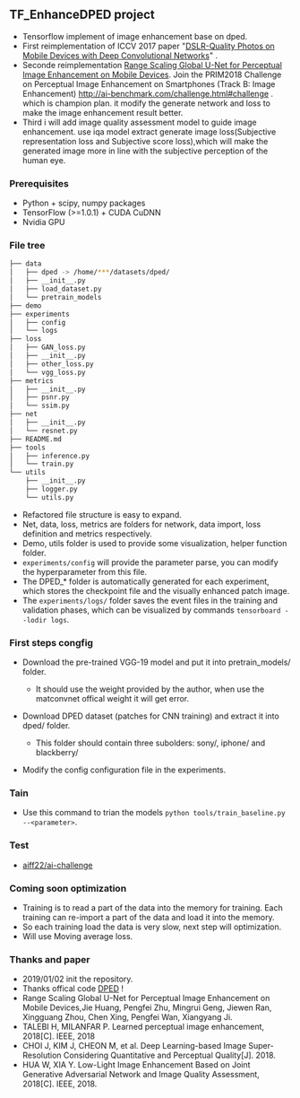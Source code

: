 ## TF_EnhanceDPED project

- Tensorflow implement of image enhancement base on dped.
- First reimplementation of ICCV 2017 paper "[DSLR-Quality Photos on Mobile Devices with Deep Convolutional Networks](https://arxiv.org/pdf/1704.02470.pdf)" .
- Seconde reimplementation [Range Scaling Global U-Net for Perceptual Image Enhancement on Mobile Devices](http://openaccess.thecvf.com/content_ECCVW_2018/papers/11133/Huang_Range_Scaling_Global_U-Net_for_Perceptual_Image_Enhancement_on_Mobile_ECCVW_2018_paper.pdf). Join the PRIM2018 Challenge on Perceptual Image Enhancement on Smartphones (Track B: Image Enhancement) http://ai-benchmark.com/challenge.html#challenge . which is champion plan. it modify the generate network and loss to make the image enhancement result better. 
- Third i will add image quality assessment model to guide image enhancement. use iqa model extract generate image loss(Subjective representation loss and Subjective score loss),which will make the generated image more in line with the subjective perception of the human eye.

### Prerequisites

- Python + scipy, numpy packages
- TensorFlow (>=1.0.1) + CUDA CuDNN
- Nvidia GPU

### File tree

```bash
├── data
│   ├── dped -> /home/***/datasets/dped/
│   ├── __init__.py
│   ├── load_dataset.py
│   └── pretrain_models
├── demo
├── experiments
│   ├── config
│   └── logs
├── loss
│   ├── GAN_loss.py
│   ├── __init__.py
│   ├── other_loss.py
│   └── vgg_loss.py
├── metrics
│   ├── __init__.py
│   ├── psnr.py
│   └── ssim.py
├── net
│   ├── __init__.py
│   └── resnet.py
├── README.md
├── tools
│   ├── inference.py
│   └── train.py
└── utils
    ├── __init__.py
    ├── logger.py
    └── utils.py

```

- Refactored file structure is easy to expand.
- Net, data, loss, metrics are folders for network, data import, loss definition and metrics respectively.
- Demo, utils folder is used to provide some visualization, helper function folder.
- `experiments/config` will provide the parameter parse, you can modify the hyperparameter from this file.
- The DPED_* folder is automatically generated for each experiment, which stores the checkpoint file and the visually enhanced patch image.
- The `experiments/logs/` folder saves the event files in the training and validation phases, which can be visualized by commands `tensorboard --lodir logs`.


### First steps congfig

- Download the pre-trained VGG-19 model and put it into pretrain_models/ folder.
    - It should use the weight provided by the author, when use the matconvnet offical weight it will get error.
- Download DPED dataset (patches for CNN training) and extract it into dped/ folder.
    - This folder should contain three subolders: sony/, iphone/ and blackberry/

- Modify the config configuration file in the experiments.

### Tain

- Use this command to trian the models `python tools/train_baseline.py --<parameter>`.

### Test

- [aiff22/ai-challenge](https://github.com/aiff22/ai-challenge)

### Coming soon optimization

- Training is to read a part of the data into the memory for training. Each training can re-import a part of the data and load it into the memory.
- So each training load the data is very slow, next step will optimization. 
- Will use Moving average loss.

### Thanks and paper

- 2019/01/02 init the repository.
- Thanks offical code [DPED](https://github.com/aiff22/DPED) !
- Range Scaling Global U-Net for Perceptual Image Enhancement on Mobile Devices,Jie Huang, Pengfei Zhu, Mingrui Geng, Jiewen Ran, Xingguang Zhou, Chen Xing, Pengfei Wan, Xiangyang Ji.
- TALEBI H, MILANFAR P. Learned perceptual image enhancement, 2018[C]. IEEE, 2018
- CHOI J, KIM J, CHEON M, et al. Deep Learning-based Image Super-Resolution Considering Quantitative and Perceptual Quality[J]. 2018.
- HUA W, XIA Y. Low-Light Image Enhancement Based on Joint Generative Adversarial Network and Image Quality Assessment, 2018[C]. IEEE, 2018.
